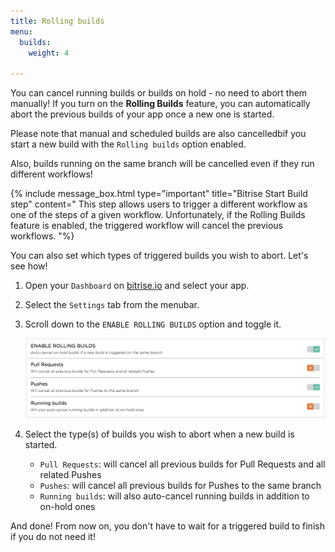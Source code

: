 ```yaml
---
title: Rolling builds
menu:
  builds:
    weight: 4

---
```

You can cancel running builds or builds on hold - no need to abort them manually! If you turn on the **Rolling Builds** feature, you can automatically abort the previous builds of your app once a new one is started.

Please note that manual and scheduled builds are also cancelledbif you start a new build with the `Rolling builds` option enabled.

Also, builds running on the same branch will be cancelled even if they run different workflows!

{% include message_box.html type="important" title="Bitrise Start Build step" content=" This step allows users to trigger a different workflow as one of the steps of a given workflow. Unfortunately, if the Rolling Builds feature is enabled, the triggered workflow will cancel the previous workflows. "%}

You can also set which types of triggered builds you wish to abort. Let's see how!

1. Open your `Dashboard` on [bitrise.io](https://www.bitrise.io) and select your app.
2. Select the `Settings` tab from the menubar.
3. Scroll down to the `ENABLE ROLLING BUILDS` option and toggle it.

   ![Rolling Builds](/img/getting-started/rolling-builds.png)
4. Select the type(s) of builds you wish to abort when a new build is started.
   * `Pull Requests`: will cancel all previous builds for Pull Requests and all related Pushes
   * `Pushes`: will cancel all previous builds for Pushes to the same branch
   * `Running builds`: will also auto-cancel running builds in addition to on-hold ones

And done! From now on, you don't have to wait for a triggered build to finish if you do not need it!